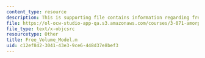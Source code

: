 ```yaml
---
content_type: resource
description: This is supporting file contains information regarding free_volume_model.
file: https://ol-ocw-studio-app-qa.s3.amazonaws.com/courses/3-071-amorphous-materials-fall-2015/c12ef842304143e39ce6448d37e8bef3_Free_Volume_Model.m
file_type: text/x-objcsrc
resourcetype: Other
title: Free_Volume_Model.m
uid: c12ef842-3041-43e3-9ce6-448d37e8bef3
---
```

